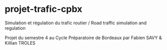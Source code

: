 # projet-trafic-cpbx

Simulation et régulation du trafic routier /
Road traffic simulation and regulation


Projet du semestre 4 au Cycle Préparatoire de Bordeaux
  par Fabien SAVY & Killian TROLES
